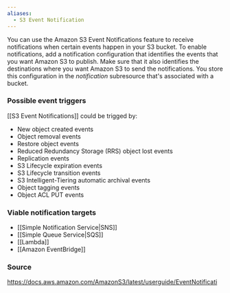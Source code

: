 ```yaml
---
aliases:
  - S3 Event Notification
---
```

You can use the Amazon S3 Event Notifications feature to receive notifications when certain events happen in your S3 bucket. To enable notifications, add a notification configuration that identifies the events that you want Amazon S3 to publish. Make sure that it also identifies the destinations where you want Amazon S3 to send the notifications. You store this configuration in the _notification_ subresource that's associated with a bucket.
### Possible event triggers
[[S3 Event Notifications]] could be trigged by:
- New object created events
- Object removal events
- Restore object events
- Reduced Redundancy Storage (RRS) object lost events
- Replication events
- S3 Lifecycle expiration events
- S3 Lifecycle transition events
- S3 Intelligent-Tiering automatic archival events
- Object tagging events
- Object ACL PUT events
### Viable notification targets
* [[Simple Notification Service|SNS]]
* [[Simple Queue Service|SQS]]
* [[Lambda]]
* [[Amazon EventBridge]]
### Source
https://docs.aws.amazon.com/AmazonS3/latest/userguide/EventNotificati